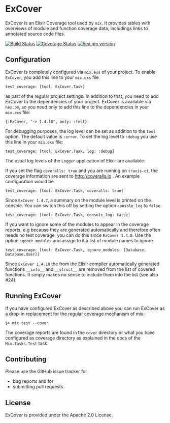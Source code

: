 # ExCover

ExCover is an Elixir Coverage tool used by `mix`. It provides tables with overviews of
module and function coverage data, includings links to annotated source code files.

[![Build Status](https://travis-ci.org/alfert/ExCover.svg?branch=master)](https://travis-ci.org/alfert/ExCover)
[![Coverage Status](https://coveralls.io/repos/alfert/ExCover/badge.png?branch=master)](https://coveralls.io/r/alfert/ExCover?branch=master)
[![hex.pm version](https://img.shields.io/hexpm/v/ExCover.svg?style=flat)](https://hex.pm/packages/ExCover)

## Configuration

ExCover is completely configured via `mix.exs` of your project. To enable `ExCover`,
you add this line to your `mix.exs` file

	test_coverage: [tool: ExCover.Task]

as part of the regular project settings. In addition to that, you need to add ExCover
to the dependencies of your project. ExCover is available via `hex.pm`, so you need only to
add this line to the dependencies in your `mix.exs` file:

	{:ExCover, "~> 1.4.10", only: :test}

For debugging purposes, the log level can be set as addition to the `tool` option. The default
value is `:error`. To set the log level to `:debug` you use this line in your `mix.exs` file:

	test_coverage: [tool: ExCover.Task, log: :debug]

The usual log levels of the `Logger` application of Elixir are available.

If you set the flag `coveralls: true` and you are running on `travis-ci`, the coverage information are sent to http://coveralls.io . An example configuration would be

	test_coverage: [tool: ExCover.Task, coveralls: true]


Since `ExCover 1.4.7`, a summary on the module level is printed on the console. You can switch this off by setting the option `console_log` to `false`.

	test_coverage: [tool: ExCover.Task, console_log: false]

If you want to ignore some of the modules to appear in the coverage reports, e.g
because they are generated automatically and therefore often needs no test coverage,
you can do this since `ExCover 1.4.8`. Use the option `ignore_modules` and assign
to it a list of module names to ignore.

	test_coverage: [tool: ExCover.Task, ignore_modules: [Database, Database.User]]

Since `ExCover 1.4.10` the from the Elixir compiler automatically generated
functions `__info__` and `__struct__` are removed from the list of covered
functions. It simply makes no sense to include them into the list (see also #24).

## Running ExCover

If you have configured ExCover as described above you can run ExCover as a drop-in replacement
for the regular coverage mechanism of mix:

    $> mix test --cover

The coverage reports are found in the `cover` directory or what you have configured as coverage directory
as explained in the docs of the `Mix.Tasks.Test` task.

## Contributing

Please use the GitHub issue tracker for

* bug reports and for
* submitting pull requests

## License

ExCover is provided under the Apache 2.0 License.
